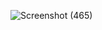 ![Screenshot (465)](https://github.com/gnh374/exercise-profiling/assets/121223135/27ed2470-2722-4ef2-8287-ba753df6be97)
